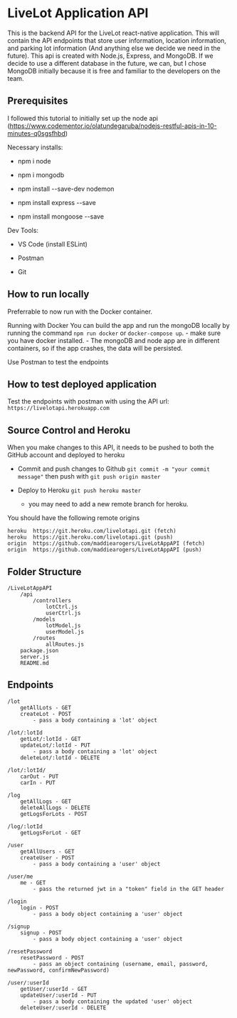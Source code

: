 # LiveLot Application API
This is the backend API for the LiveLot react-native application. This will contain the API endpoints that store user information, location information, and parking lot information (And anything else we decide we need in the future). This api is created with Node.js, Express, and MongoDB. If we decide to use a different database in the future, we can, but I chose MongoDB initially because it is free and familiar to the developers on the team.

## Prerequisites
I followed this tutorial to initially set up the node api (https://www.codementor.io/olatundegaruba/nodejs-restful-apis-in-10-minutes-q0sgsfhbd)


Necessary installs:

- npm i node

- npm i mongodb
  
- npm install --save-dev nodemon
  
- npm install express --save
  
- npm install mongoose --save
  

Dev Tools:

- VS Code (install ESLint)
  
- Postman
  
- Git
  

## How to run locally
Preferrable to now run with the Docker container.
<!-- The first time you run the application, run the command `npm install` to install the necessary node modules

Start the mongoDB server with by running the command `mongod` in the root of the project

In a seperate terminal, start the node service `npm run local`

This runs the script `nodemon server.js` and runs the api on your local machine -->

Running with Docker
You can build the app and run the mongoDB locally by running the command `npm run docker` or `docker-compose up`.
    - make sure you have docker installed.
    - The mongoDB and node app are in different containers, so if the app crashes, the data will be persisted.

Use Postman to test the endpoints

## How to test deployed application
Test the endpoints with postman with using the API url: `https://livelotapi.herokuapp.com`

## Source Control and Heroku
When you make changes to this API, it needs to be pushed to both the GitHub account and deployed to heroku
- Commit and push changes to Github `git commit -m "your commit message"` then push with `git push origin master`
  
- Deploy to Heroku `git push heroku master`
  - you may need to add a new remote branch for heroku.

You should have the following remote origins
```
heroku	https://git.heroku.com/livelotapi.git (fetch)
heroku	https://git.heroku.com/livelotapi.git (push)
origin	https://github.com/maddiearogers/LiveLotAppAPI (fetch)
origin	https://github.com/maddiearogers/LiveLotAppAPI (push)
```

## Folder Structure
    /LiveLotAppAPI
        /api
            /controllers
                lotCtrl.js 
                userCtrl.js
            /models
                lotModel.js
                userModel.js
            /routes
                allRoutes.js
        package.json
        server.js
        README.md

## Endpoints
    /lot
        getAllLots - GET
        createLot - POST
            - pass a body containing a 'lot' object

    /lot/:lotId
        getLot/:lotId - GET
        updateLot/:lotId - PUT
            - pass a body containing a 'lot' object
        deleteLot/:lotId - DELETE
    
    /lot/:lotId/
        carOut - PUT
        carIn - PUT
    
    /log
        getAllLogs - GET
        deleteAllLogs - DELETE
        getLogsForLots - POST
    
    /log/:lotId
        getLogsForLot - GET

    /user
        getAllUsers - GET
        createUser - POST
            - pass a body containing a 'user' object

    /user/me
        me - GET 
            - pass the returned jwt in a "token" field in the GET header 

    /login
        login - POST
            - pass a body object containing a 'user' object
    
    /signup
        signup - POST
            - pass a body object containing a 'user' object

    /resetPassword
        resetPassword - POST
            - pass an object containing (username, email, password, newPassword, confirmNewPassword)

    /user/:userId
        getUser/:userId - GET
        updateUser/:userId - PUT
            - pass a body containing the updated 'user' object
        deleteUser/:userId - DELETE
